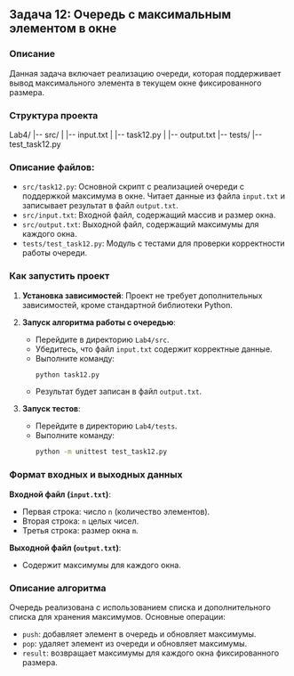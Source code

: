 ## Задача 12: Очередь с максимальным элементом в окне

### Описание
Данная задача включает реализацию очереди, которая поддерживает вывод максимального элемента в текущем окне фиксированного размера.

### Структура проекта
Lab4/
|-- src/
| |-- input.txt
| |-- task12.py
| |-- output.txt
|-- tests/
|-- test_task12.py


### Описание файлов:
- `src/task12.py`: Основной скрипт с реализацией очереди с поддержкой максимума в окне. Читает данные из файла `input.txt` и записывает результат в файл `output.txt`.
- `src/input.txt`: Входной файл, содержащий массив и размер окна.
- `src/output.txt`: Выходной файл, содержащий максимумы для каждого окна.
- `tests/test_task12.py`: Модуль с тестами для проверки корректности работы очереди.

### Как запустить проект
1. **Установка зависимостей**: Проект не требует дополнительных зависимостей, кроме стандартной библиотеки Python.
2. **Запуск алгоритма работы с очередью**:
   - Перейдите в директорию `Lab4/src`.
   - Убедитесь, что файл `input.txt` содержит корректные данные.
   - Выполните команду:
     ```sh
     python task12.py
     ```
   - Результат будет записан в файл `output.txt`.

3. **Запуск тестов**:
   - Перейдите в директорию `Lab4/tests`.
   - Выполните команду:
     ```sh
     python -m unittest test_task12.py
     ```

### Формат входных и выходных данных
**Входной файл (`input.txt`)**:
- Первая строка: число `n` (количество элементов).
- Вторая строка: `n` целых чисел.
- Третья строка: размер окна `m`.

**Выходной файл (`output.txt`)**:
- Содержит максимумы для каждого окна.

### Описание алгоритма
Очередь реализована с использованием списка и дополнительного списка для хранения максимумов. Основные операции:
- `push`: добавляет элемент в очередь и обновляет максимумы.
- `pop`: удаляет элемент из очереди и обновляет максимумы.
- `result`: возвращает максимумы для каждого окна фиксированного размера.